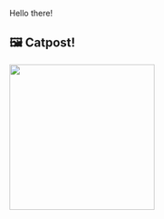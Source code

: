 Hello there!



## 🖼️ Catpost!

<sub>
    <img src="https://cdn2.thecatapi.com/images/1de.jpg" height="256">
</sub>

